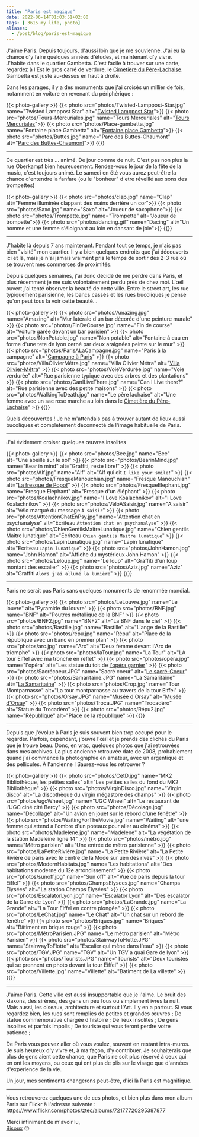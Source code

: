 ```yaml
---
title: "Paris est magique"
date: 2022-06-14T01:03:51+02:00
tags: [ 3615 my life, photo]
aliases:
  - /post/blog/paris-est-magique
---
```


J'aime Paris. Depuis toujours, d'aussi loin que je me souvienne. 
J'ai eu la chance d'y faire quelques années d'études, et maintenant d'y vivre. 
J'habite dans le quartier Gambetta. C'est facile à trouver sur une carte, regardez à l'Est le gros carré de verdure, 
le [Cimetière du Père-Lachaise](https://fr.wikipedia.org/wiki/Cimeti%C3%A8re_du_P%C3%A8re-Lachaise). 
Gambetta est juste au-dessus en haut à droite.


Dans les parages, il y a des monuments que j'ai croisés un millier de fois, notamment en voiture en revenant du périphérique :

{{< photo-gallery >}}
{{< photo src="photos/Twisted-Lamppost-Star.jpg"    name="Twisted Lamppost Star"    alt="[Twisted Lamppost Star](https://fr.wikipedia.org/wiki/Twisted_Lamppost_Star)">}}
{{< photo src="photos/Tours-Mercuriales.jpg"        name="Tours Mercuriales"        alt="[Tours Mercuriales](https://fr.wikipedia.org/wiki/Tours_Mercuriales)">}}
{{< photo src="photos/Place-gambetta.jpg"           name="Fontaine place Gambetta"  alt="[Fontaine place Gambetta](https://fr.wikipedia.org/wiki/Place_Gambetta_(Paris))">}}
{{< photo src="photos/Buttes.jpg"                   name="Parc des Buttes-Chaumont" alt="[Parc des Buttes-Chaumont](https://fr.wikipedia.org/wiki/Parc_des_Buttes-Chaumont)">}}
{{</photo-gallery>}}

---

Ce quartier est très ... animé. De jour comme de nuit. C'est pas non plus la rue Oberkampf bien heureusement. 
Rendez-vous le jour de la fête de la music, c'est toujours animé. Le samedi en été vous aurez peut-être la chance
d'entendre la fanfare (ou le "bonheur" d'etre réveillé aux sons des trompettes)

{{< photo-gallery >}}
{{< photo src="photos/clap.jpg"         name="Clap"         alt="Femme illuminée clappant des mains derrière un cor">}}
{{< photo src="photos/Saxo.jpg"         name="Saxo"         alt="Joueur de saxophone">}}
{{< photo src="photos/Trompette.jpg"    name="Trompette"    alt="Joueur de trompette">}}
{{< photo src="photos/dancing.gif"      name="Dacing"       alt="Un homme et une femme s'éloignant au loin en dansant de joie">}}
{{</photo-gallery>}}

---

J'habite là depuis 7 ans maintenant. Pendant tout ce temps, je n'ais pas bien "visité" mon quartier. 
Il y a bien quelques endroits que j'ai découverts ici et là, mais je n'ai jamais vraiment pris 
le temps de sortir des 2-3 rue où se trouvent mes commerces de proximités. 

Depuis quelques semaines, j'ai donc décidé de me perdre dans Paris, et plus récemment je me suis volontairement perdu près
de chez moi. L'œil ouvert j'ai tenté observer la beauté de cette ville. Entre le street art, 
les rue typiquement parisienne, les bancs cassés et les rues bucoliques je pense qu'on peut tous la voir cette beauté…

{{< photo-gallery >}}
{{< photo src="photos/Amazing.jpg"              name="Amazing"              alt="Mur latérale d'un bar décorée d'une peinture murale" >}}
{{< photo src="photos/FinDeCourse.jpg"          name="Fin de course"        alt="Voiture garée devant un bar parisien" >}}
{{< photo src="photos/NonPotable.jpg"           name="Non potable"          alt="Fontaine à eau en forme d'une tete de lyon cerné par deux araignées peinte sur le mur" >}}
{{< photo src="photos/ParisALaCampagne.jpg"     name="Paris à la campagne"  alt="[Campagne à Paris](https://fr.wikipedia.org/wiki/Campagne_%C3%A0_Paris)" >}}
{{< photo src="photos/VillaOlivierMétra.jpg"    name="Villa Olivier Métra"  alt="[Villa Olivier-Métra](https://fr.wikipedia.org/wiki/Villa_Olivier-M%C3%A9tra)" >}}
{{< photo src="photos/VoieVerdurée.jpg"         name="Voie verdurée"        alt="Rue parisienne typique avec des arbres et des plantations" >}}
{{< photo src="photos/CanILiveThere.jpg"        name="Can I Live there?"    alt="Rue parisienne avec des petite maisons" >}}
{{< photo src="photos/WalkingToDeath.jpg"       name="Le père lachaise"     alt="Une femme avec un sac rose marche au loin dans le [Cimetière du Père-Lachaise](https://fr.wikipedia.org/wiki/Cimeti%C3%A8re_du_P%C3%A8re-Lachaise)" >}}
{{</photo-gallery>}}

Quels découvertes ! Je ne m'attendais pas à trouver autant de lieux aussi bucoliques et complètement déconnecté de l'image
habituelle de Paris.

---

J'ai évidement croiser quelques œuvres insolites

{{< photo-gallery >}}
{{< photo src="photos/Bee.jpg"                          name="Bee"                              alt="Une abeille sur le sol" >}}
{{< photo src="photos/BearinMind.jpg"                   name="Bear in mind"                     alt="Graffiti, reste libre!" >}}
{{< photo src="photos/Alf.jpg"                          name="Alf"                              alt="Alf qui dit `I like your smile!`" >}}
{{< photo src="photos/FresqueManouchian.jpg"            name="Fresque Manouchian"               alt="[La fresque de Popof](https://mairie20.paris.fr/pages/il-etait-une-fois-le-20e-la-rue-du-groupe-manouchian-20448)" >}}
{{< photo src="photos/FresqueElephant.jpg"              name="Fresque Elephant"                 alt="Fresque d'un éléphant" >}}
{{< photo src="photos/Koalachnikov.jpg"                 name="I Love Koalachnikov"              alt="I Love Koalachnikov" >}}
{{< photo src="photos/VéloASaisir.jpg"                  name="A saisir"                         alt="Vélo marqué du message `À saisir`" >}}
{{< photo src="photos/AttentionChatEnPsy.jpg"           name="Attention chat en psychanalyse"   alt="Écriteau `Attention chat en psychanalyse`" >}}
{{< photo src="photos/ChienGentilsMaitreLunatique.jpg" name="Chien gentils Maitre lunatique"    alt="Écriteau `Chien gentils Maitre lunatique`" >}}
{{< photo src="photos/LapinLunatique.jpg"               name="Lapin lunatique"                  alt="Écriteau `Lapin lunatique`" >}}
{{< photo src="photos/JohnHamon.jpg"                    name="John Hamon"                       alt="Affiche du mystérieux John Hamon" >}}
{{< photo src="photos/Leloup.jpg"                       name="Le loup"                          alt="Graffiti d'un loup montant des escalier" >}}
{{< photo src="photos/Aziz.jpg"                         name="Aziz"                             alt="Graffiti `Alors j'ai allumé la lumière`" >}}
{{</photo-gallery>}}

---

Paris ne serait pas Paris sans quelques monuments de renommée mondial.

{{< photo-gallery >}}
{{< photo src="photos/LeLouvre.jpg"     name="Le louvre"            alt="Pyramide du louvre" >}}
{{< photo src="photos/BNF.jpg"          name="BNF"                  alt="Poutres métallique de la BNF" >}}
{{< photo src="photos/BNF2.jpg"         name="BNF2"                 alt="La BNF dans le ciel" >}}
{{< photo src="photos/Bastille.jpg"     name="Bastille"             alt="L'ange de la Bastille" >}}
{{< photo src="photos/répu.jpg"         name="Répu"                 alt="Place de la république avec un banc en premier plan" >}}
{{< photo src="photos/arc.jpg"          name="Arc"                  alt="Deux femme devant l'Arc de triomphe" >}}
{{< photo src="photos/laTour.jpg"       name="La Tour"              alt="LA tour Eiffel avec ma tronche en reflet" >}}
{{< photo src="photos/opéra.jpg"        name="l'opéra"              alt="Les statue du toit de [l'opéra garnier](https://fr.wikipedia.org/wiki/Op%C3%A9ra_Garnier)" >}}
{{< photo src="photos/Sacrécoeur.JPG"   name="Sacré coeur"          alt="[Le sacré-Coeur](https://fr.wikipedia.org/wiki/Basilique_du_Sacr%C3%A9-C%C5%93ur_de_Montmartre)" >}}
{{< photo src="photos/Samaritaine.JPG"  name="La Samaritaine"       alt="[La Samaritaine](https://fr.wikipedia.org/wiki/La_Samaritaine)" >}}
{{< photo src="photos/Crop.jpg"         name="Tour Montparnasse"    alt="La tour montparnasse au travers de la tour Eiffel" >}}
{{< photo src="photos/Orsay.JPG"        name="Musée d'Orsay"        alt="[Musée d'Orsay](https://fr.wikipedia.org/wiki/Mus%C3%A9e_d%27Orsay)" >}}
{{< photo src="photos/Troca.JPG"        name="Trocadéro"            alt="Statue du Trocadéro" >}}
{{< photo src="photos/Répu2.jpg"        name="République"           alt="Place de la république" >}}
{{</photo-gallery>}}

---

Depuis que j'évolue à Paris je suis souvent bien trop occupé pour le regarder. Parfois, cependant, j'ouvre l'œil
et je prends des clichés du Paris que je trouve beau. Donc, en vrac, quelques photos que j'ai retrouvées dans mes archives.
La plus ancienne retrouvée date de 2008, probablement quand j'ai commencé la photographie en amateur, avec un argentique
et des pellicules. À l'ancienne ! Saurez-vous les retrouver ?

{{< photo-gallery >}}
{{< photo src="photos/CetD.jpg"                 name="MK2 Bibliothèque, les petites salles" alt="Les petites salles du fond du MK2 Bibliothèque" >}}
{{< photo src="photos/VirginDisco.jpg"          name="Virgin disco"                         alt="La discothèque du virgin mégastore des champs" >}}
{{< photo src="photos/ugcWheel.jpg"             name="UGC Wheel"                            alt="Le restaurant de l'UGC ciné cité Bercy" >}}
{{< photo src="photos/Décolage.jpg"             name="Décollage"                            alt="Un avion en jouet sur le rebord d'une fenêtre" >}}
{{< photo src="photos/WaitingForTheMovie.jpg"   name="Waiting"                              alt="une femme qui attend a l'ombre d'un poteaux pour aller au cinéma" >}}
{{< photo src="photos/Madelene.jpg"             name="Madelene"                             alt="La végétation de la station Madeleine ligne 14" >}}
{{< photo src="photos/métro.jpg"                name="Métro parisien"                       alt="Une entrée de métro parisienne" >}}
{{< photo src="photos/LaPetiteRivière.jpg"      name="La Petite Rivière"                    alt="La Petite Rivière de paris avec le centre de la Mode sur uen des rives" >}}
{{< photo src="photos/ModernHabitats.jpg"       name="Les habitations"                      alt="Des habitations moderne du 12e arrondissement" >}}
{{< photo src="photos/sunoff.jpg"               name="Sun off"                              alt="Vue de paris depuis la tour Eiffel" >}}
{{< photo src="photos/ChampsElysees.jpg"        name="Champs Élysées"                       alt="La station Champs Élysées" >}}
{{< photo src="photos/EscalatorLyon.jpg"        name="Escalator Lyon"                       alt="Des escalator de la Garre de Lyon" >}}
{{< photo src="photos/LaGrande.jpg"             name="La Grande"                            alt="La Tour Eiffel en contre plongée" >}}
{{< photo src="photos/LeChat.jpg"               name="Le Chat"                              alt="Un chat sur un rebord de fenêtre" >}}
{{< photo src="photos/Briques.jpg"              name="Briques"                              alt="Bâtiment en brique rouge" >}}
{{< photo src="photos/MétroParisien.JPG"        name="Le métro parisien"                    alt="Métro Parisien" >}}
{{< photo src="photos/StairwayToFlotte.JPG"     name="StairwayToFlotte"                     alt="Escalier qui mène dans l'eau" >}}
{{< photo src="photos/TGV.JPG"                  name="TGV"                                  alt="Un TGV a quai Gare de lyon" >}}
{{< photo src="photos/Tourists.JPG"             name="Tourists"                             alt="Deux touristes qui se prennent en photo devant la tour Eiffel" >}}
{{< photo src="photos/Villette.jpg"              name="Villette"                            alt="Batiment de La villette" >}}
{{</photo-gallery>}}

---

J'aime Paris. Cette ville est aussi insupportable que je l'aime. Le bruit des klaxons, des sirènes, des gens
un peu fous ou simplement ivres la nuit. Mais aussi, les oiseaux, architecture et surtout l'Art. Il y en a partout.
Si vous regardez bien, les rues sont remplies de petites et grandes œuvres ; De statue commemorative chargée d'histoire ;
De lieux insolites ; De gens insolites et parfois impolis ; De touriste qui vous feront perdre votre patience ;

De Paris vous pouvez aller où vous voulez, souvent en restant intra-muros. Je suis heureux d'y vivre
et, à ma façon, d'y contribuer. Je souhaiterais que plus de gens aient cette chance, que Paris ne soit plus réservé
à ceux qui en ont les moyens, ou ceux qui ont plus de plis sur le visage que d'années d'experience de la vie.

Un jour, mes sentiments changerons peut-être, d'ici là Paris est magnifique.

---

Vous retrouverez quelques une de ces photos, et bien plus dans mon album Paris sur Flickr à l'adresse suivante : https://www.flickr.com/photos/ztec/albums/72177720295387877

Merci infiniment de m'avoir lu,\
[Bisoux](/page/bisoux) 😗
